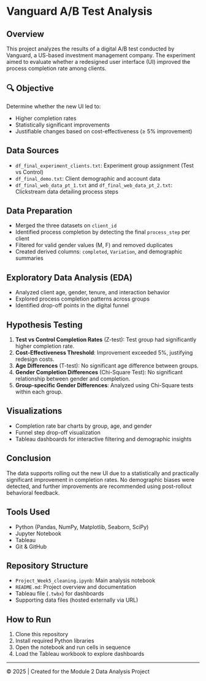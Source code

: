 # Vanguard A/B Test Analysis

##  Overview
This project analyzes the results of a digital A/B test conducted by Vanguard, a US-based investment management company. The experiment aimed to evaluate whether a redesigned user interface (UI) improved the process completion rate among clients.

## 🔍 Objective
Determine whether the new UI led to:
- Higher completion rates
- Statistically significant improvements
- Justifiable changes based on cost-effectiveness (≥ 5% improvement)

##  Data Sources
- `df_final_experiment_clients.txt`: Experiment group assignment (Test vs Control)
- `df_final_demo.txt`: Client demographic and account data
- `df_final_web_data_pt_1.txt` and `df_final_web_data_pt_2.txt`: Clickstream data detailing process steps

##  Data Preparation
- Merged the three datasets on `client_id`
- Identified process completion by detecting the final `process_step` per client
- Filtered for valid gender values (M, F) and removed duplicates
- Created derived columns: `completed`, `Variation`, and demographic summaries

##  Exploratory Data Analysis (EDA)
- Analyzed client age, gender, tenure, and interaction behavior
- Explored process completion patterns across groups
- Identified drop-off points in the digital funnel

##  Hypothesis Testing
1. **Test vs Control Completion Rates** (Z-test): Test group had significantly higher completion rate.
2. **Cost-Effectiveness Threshold**: Improvement exceeded 5%, justifying redesign costs.
3. **Age Differences** (T-test): No significant age difference between groups.
4. **Gender Completion Differences** (Chi-Square Test): No significant relationship between gender and completion.
5. **Group-specific Gender Differences**: Analyzed using Chi-Square tests within each group.

##  Visualizations
- Completion rate bar charts by group, age, and gender
- Funnel step drop-off visualization
- Tableau dashboards for interactive filtering and demographic insights

##  Conclusion
The data supports rolling out the new UI due to a statistically and practically significant improvement in completion rates. No demographic biases were detected, and further improvements are recommended using post-rollout behavioral feedback.

##  Tools Used
- Python (Pandas, NumPy, Matplotlib, Seaborn, SciPy)
- Jupyter Notebook
- Tableau
- Git & GitHub

##  Repository Structure
- `Project_Week5_cleaning.ipynb`: Main analysis notebook
- `README.md`: Project overview and documentation
- Tableau file (`.twbx`) for dashboards
- Supporting data files (hosted externally via URL)

##  How to Run
1. Clone this repository
2. Install required Python libraries
3. Open the notebook and run cells in sequence
4. Load the Tableau workbook to explore dashboards

---

© 2025 | Created for the Module 2 Data Analysis Project
